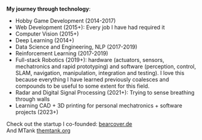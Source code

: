 **My journey through technology**:

- Hobby Game Development (2014-2017)
- Web Development (2015+): Every job I have had required it
- Computer Vision (2015+)
- Deep Learning (2014+)
- Data Science and Engineering, NLP (2017-2019)
- Reinforcement Learning (2017-2019)
- Full-stack Robotics (2019+): hardware (actuators, sensors, mechatronics and rapid prototyping) and software (perception, control, SLAM, navigation, manipulation, integration and testing). I love this because everything I have learned previously coalesces and compounds to be useful to some extent for this field.
- Radar and Digital Signal Processing (2021+): Trying to sense breathing through walls
- Learning CAD + 3D printing for personal mechatronics + software projects (2023+)

Check out the startup I co-founded: [bearcover.de](http://bearcover.de)  
And MTank [themtank.org](https://themtank.org/)


<!--
**beduffy/beduffy** is a ✨ _special_ ✨ repository because its `README.md` (this file) appears on your GitHub profile.

Here are some ideas to get you started:

- 🔭 I’m currently working on ...
- 🌱 I’m currently learning ...
- 👯 I’m looking to collaborate on ...
- 🤔 I’m looking for help with ...
- 💬 Ask me about ...
- 📫 How to reach me: ...
- 😄 Pronouns: ...
- ⚡ Fun fact: ...
-->

